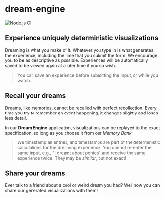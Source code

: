 # dream-engine

[![Node.js CI](https://github.com/Skylands-Developers/dream-engine/actions/workflows/node.js.yml/badge.svg)](https://github.com/Skylands-Developers/dream-engine/actions/workflows/node.js.yml)

## Experience uniquely deterministic visualizations

Dreaming is what you make of it. Whatever you type in is what generates the experience, including the time that you submit the form. We encourage you to be as descriptive as possible. Experiences will be automatically saved to be viewed again at a later time if you so wish.

> You can save an experience before submitting the input, or while you watch.

## Recall your dreams

Dreams, like memories, cannot be recalled with perfect recollection. Every time you try to remember an event happening, it changes slightly and loses less detail.

In our **Dream Engine** application, visualizations can be replayed to the exact specification, so long as you choose it from our _Memory Bank_.

> We timestamp all entries, and timestamps are part of the deterministic calculations for the dreaming experience. You cannot re-enter the same input, e.g., "I dreamt about ponies" and receive the same experience twice. They may be _similar_, but not exact!

## Share your dreams

Ever talk to a friend about a cool or weird dream you had? Well now you can share our generated visualizations with them!

